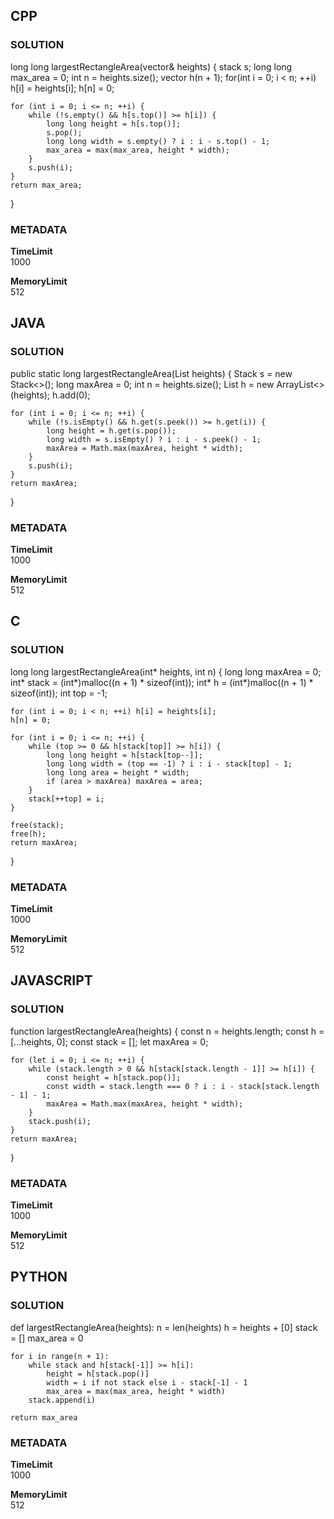 ## CPP

### SOLUTION

long long largestRectangleArea(vector<int>& heights) {
    stack<int> s; 
    long long max_area = 0;
    int n = heights.size();
    vector<int> h(n + 1);
    for(int i = 0; i < n; ++i) h[i] = heights[i];
    h[n] = 0; 

    for (int i = 0; i <= n; ++i) {
        while (!s.empty() && h[s.top()] >= h[i]) {
            long long height = h[s.top()];
            s.pop();
            long long width = s.empty() ? i : i - s.top() - 1;
            max_area = max(max_area, height * width);
        }
        s.push(i);
    }
    return max_area;
}

### METADATA

**TimeLimit**  
1000  

**MemoryLimit**  
512  


## JAVA

### SOLUTION

public static long largestRectangleArea(List<Integer> heights) {
    Stack<Integer> s = new Stack<>();
    long maxArea = 0;
    int n = heights.size();
    List<Integer> h = new ArrayList<>(heights);
    h.add(0);

    for (int i = 0; i <= n; ++i) {
        while (!s.isEmpty() && h.get(s.peek()) >= h.get(i)) {
            long height = h.get(s.pop());
            long width = s.isEmpty() ? i : i - s.peek() - 1;
            maxArea = Math.max(maxArea, height * width);
        }
        s.push(i);
    }
    return maxArea;
}

### METADATA

**TimeLimit**  
1000  

**MemoryLimit**  
512  



## C

### SOLUTION

long long largestRectangleArea(int* heights, int n) {
    long long maxArea = 0;
    int* stack = (int*)malloc((n + 1) * sizeof(int));
    int* h = (int*)malloc((n + 1) * sizeof(int));
    int top = -1;

    for (int i = 0; i < n; ++i) h[i] = heights[i];
    h[n] = 0;

    for (int i = 0; i <= n; ++i) {
        while (top >= 0 && h[stack[top]] >= h[i]) {
            long long height = h[stack[top--]];
            long long width = (top == -1) ? i : i - stack[top] - 1;
            long long area = height * width;
            if (area > maxArea) maxArea = area;
        }
        stack[++top] = i;
    }

    free(stack);
    free(h);
    return maxArea;
}

### METADATA

**TimeLimit**  
1000  

**MemoryLimit**  
512  



## JAVASCRIPT

### SOLUTION

function largestRectangleArea(heights) {
    const n = heights.length;
    const h = [...heights, 0];
    const stack = [];
    let maxArea = 0;

    for (let i = 0; i <= n; ++i) {
        while (stack.length > 0 && h[stack[stack.length - 1]] >= h[i]) {
            const height = h[stack.pop()];
            const width = stack.length === 0 ? i : i - stack[stack.length - 1] - 1;
            maxArea = Math.max(maxArea, height * width);
        }
        stack.push(i);
    }
    return maxArea;
}

### METADATA

**TimeLimit**  
1000  

**MemoryLimit**  
512  



## PYTHON

### SOLUTION

def largestRectangleArea(heights):
    n = len(heights)
    h = heights + [0]
    stack = []
    max_area = 0

    for i in range(n + 1):
        while stack and h[stack[-1]] >= h[i]:
            height = h[stack.pop()]
            width = i if not stack else i - stack[-1] - 1
            max_area = max(max_area, height * width)
        stack.append(i)

    return max_area

### METADATA

**TimeLimit**  
1000  

**MemoryLimit**  
512  
